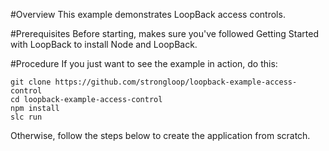 #Overview
This example demonstrates LoopBack access controls.

#Prerequisites
Before starting, makes sure you've followed Getting Started with LoopBack to
install Node and LoopBack.

#Procedure
If you just want to see the example in action, do this:
```
git clone https://github.com/strongloop/loopback-example-access-control
cd loopback-example-access-control
npm install
slc run
```

Otherwise, follow the steps below to create the application from scratch.
